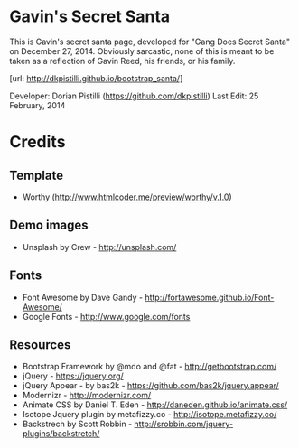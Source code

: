 Gavin's Secret Santa
=======================================================================

This is Gavin's secret santa page, developed for "Gang Does Secret Santa"
on December 27, 2014. Obviously sarcastic, none of this is meant to be taken
as a reflection of Gavin Reed, his friends, or his family.

[url: http://dkpistilli.github.io/bootstrap_santa/]

Developer: Dorian Pistilli (https://github.com/dkpistilli)
Last Edit: 25 February, 2014


Credits
=======================================================================

Template
------------------------------------------------------
- Worthy (http://www.htmlcoder.me/preview/worthy/v.1.0)

Demo images
------------------------------------------------------
- Unsplash by Crew - http://unsplash.com/

Fonts
------------------------------------------------------
- Font Awesome by Dave Gandy - http://fortawesome.github.io/Font-Awesome/
- Google Fonts - http://www.google.com/fonts

Resources
------------------------------------------------------
- Bootstrap Framework by @mdo and @fat - http://getbootstrap.com/
- jQuery - https://jquery.org/
- jQuery Appear - by bas2k - https://github.com/bas2k/jquery.appear/
- Modernizr - http://modernizr.com/
- Animate CSS by Daniel T. Eden - http://daneden.github.io/animate.css/
- Isotope Jquery plugin by metafizzy.co - http://isotope.metafizzy.co/
- Backstrech by Scott Robbin - http://srobbin.com/jquery-plugins/backstretch/
